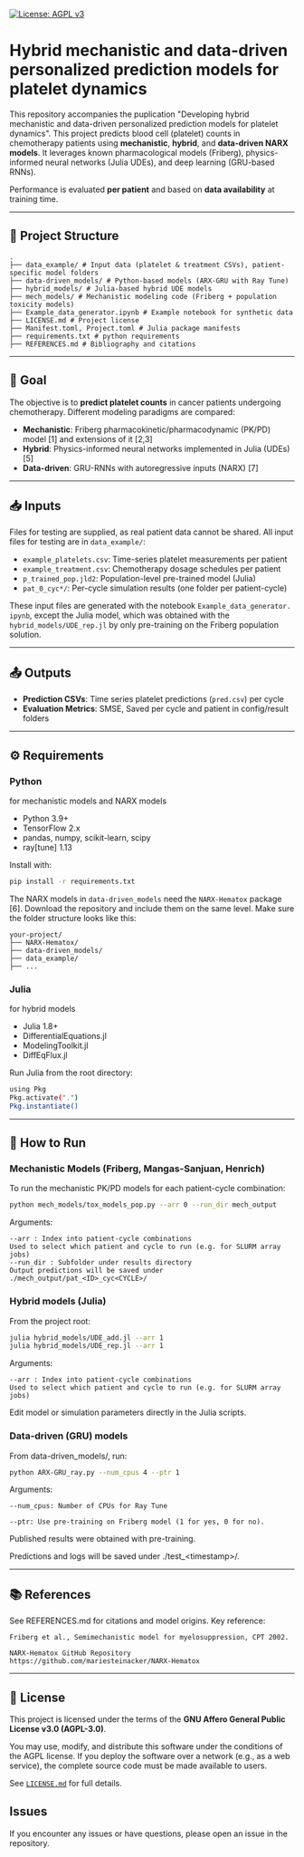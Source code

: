 [![License: AGPL v3](https://img.shields.io/badge/License-AGPL%20v3-blue.svg)](https://www.gnu.org/licenses/agpl-3.0)
# Hybrid mechanistic and data-driven personalized prediction models for platelet dynamics

This repository accompanies the puplication "Developing hybrid mechanistic 
and data-driven personalized prediction models for platelet dynamics". This project predicts blood cell (platelet) counts in chemotherapy patients using **mechanistic**, **hybrid**, and **data-driven NARX models**. It leverages known pharmacological models (Friberg), physics-informed neural networks (Julia UDEs), and deep learning (GRU-based RNNs). 

Performance is evaluated **per patient** and based on **data availability** 
at training time.

---

## 📁 Project Structure

```
.
├── data_example/ # Input data (platelet & treatment CSVs), patient-specific model folders
├── data-driven_models/ # Python-based models (ARX-GRU with Ray Tune)
├── hybrid_models/ # Julia-based hybrid UDE models
├── mech_models/ # Mechanistic modeling code (Friberg + population toxicity models)
├── Example_data_generator.ipynb # Example notebook for synthetic data
├── LICENSE.md # Project license
├── Manifest.toml, Project.toml # Julia package manifests
├── requirements.txt # python requirements
├── REFERENCES.md # Bibliography and citations

```
---

## 🧪 Goal

The objective is to **predict platelet counts** in cancer patients undergoing chemotherapy. Different modeling paradigms are compared:

- **Mechanistic**: Friberg pharmacokinetic/pharmacodynamic (PK/PD) model [1]
  and extensions of it [2,3]
- **Hybrid**: Physics-informed neural networks implemented in Julia (UDEs) [5]
- **Data-driven**: GRU-RNNs with autoregressive inputs (NARX) [7]

---

## 📥 Inputs

Files for testing are supplied, as real patient data cannot be shared.
All input files for testing are in `data_example/`:

- `example_platelets.csv`: Time-series platelet measurements per patient
- `example_treatment.csv`: Chemotherapy dosage schedules per patient
- `p_trained_pop.jld2`: Population-level pre-trained model (Julia)
- `pat_0_cyc*/`: Per-cycle simulation results (one folder per patient-cycle)

These input files are generated with the notebook `Example_data_generator.
ipynb`, except the Julia model, which was obtained with the 
`hybrid_models/UDE_rep.jl` by only pre-training on the Friberg population 
solution.

---

## 📤 Outputs

- **Prediction CSVs**: Time series platelet predictions (`pred.csv`) per cycle
- **Evaluation Metrics**: SMSE, Saved per cycle and patient in config/result 
  folders
---

## ⚙️ Requirements
### Python
for mechanistic models and NARX models
- Python 3.9+
- TensorFlow 2.x
- pandas, numpy, scikit-learn, scipy
- ray[tune] 1.13

Install with:

```bash
pip install -r requirements.txt
```

The NARX models in `data-driven_models` need the `NARX-Hematox` package [6].
Download the repository and include them on the same level. Make sure the 
folder structure looks like this:
```
your-project/
├── NARX-Hematox/
├── data-driven_models/
├── data_example/
├── ...
```



### Julia 
for hybrid models

- Julia 1.8+
- DifferentialEquations.jl
- ModelingToolkit.jl
- DiffEqFlux.jl

Run Julia from the root directory:
```bash
using Pkg
Pkg.activate(".")
Pkg.instantiate()
```

---

## 🚀 How to Run

### Mechanistic Models (Friberg, Mangas-Sanjuan, Henrich)

To run the mechanistic PK/PD models for each patient-cycle combination:

```bash
python mech_models/tox_models_pop.py --arr 0 --run_dir mech_output
```
Arguments:
```
--arr : Index into patient-cycle combinations
Used to select which patient and cycle to run (e.g. for SLURM array jobs)
--run_dir : Subfolder under results directory
Output predictions will be saved under ./mech_output/pat_<ID>_cyc<CYCLE>/
```



### Hybrid models (Julia)

From the project root:
```bash
julia hybrid_models/UDE_add.jl --arr 1
julia hybrid_models/UDE_rep.jl --arr 1
```

Arguments:
```
--arr : Index into patient-cycle combinations
Used to select which patient and cycle to run (e.g. for SLURM array jobs)
```

Edit model or simulation parameters directly in the Julia scripts.


### Data-driven (GRU) models

From data-driven_models/, run:

```bash
python ARX-GRU_ray.py --num_cpus 4 --ptr 1
```
Arguments:

    --num_cpus: Number of CPUs for Ray Tune

    --ptr: Use pre-training on Friberg model (1 for yes, 0 for no). 
Published results were obtained with pre-training.

Predictions and logs will be saved under ./test_\<timestamp>/.



---

## 📚 References

See REFERENCES.md for citations and model origins. Key reference:

    Friberg et al., Semimechanistic model for myelosuppression, CPT 2002.

    NARX-Hematox GitHub Repository https://github.com/mariesteinacker/NARX-Hematox

---

## 📄 License

This project is licensed under the terms of the **GNU Affero General Public License v3.0 (AGPL-3.0)**.

You may use, modify, and distribute this software under the conditions of the AGPL license. If you deploy the software over a network (e.g., as a web service), the complete source code must be made available to users.

See [`LICENSE.md`](LICENSE.md) for full details.


## Issues 
If you encounter any issues or have questions, please 
open an issue in the repository. 